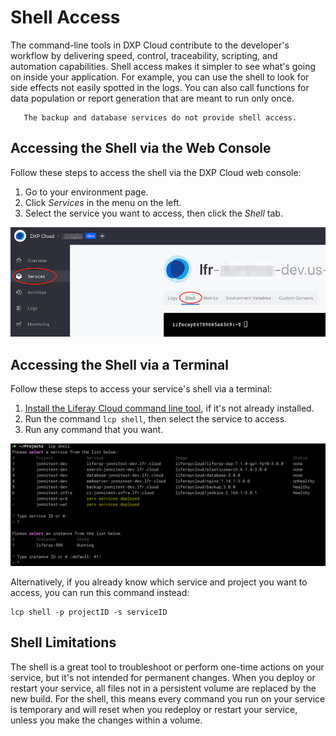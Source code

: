 # Shell Access

The command-line tools in DXP Cloud contribute to the developer's workflow by
delivering speed, control, traceability, scripting, and automation capabilities.
Shell access makes it simpler to see what's going on inside your application.
For example, you can use the shell to look for side effects not easily spotted
in the logs. You can also call functions for data population or report
generation that are meant to run only once.

```note::
   The backup and database services do not provide shell access.
```

## Accessing the Shell via the Web Console

Follow these steps to access the shell via the DXP Cloud web console:

1. Go to your environment page.
1. Click _Services_ in the menu on the left.
1. Select the service you want to access, then click the _Shell_ tab.

![Figure 1: Access the shell via DXP Cloud's web console.](./shell-access/images/01.png)

## Accessing the Shell via a Terminal

Follow these steps to access your service's shell via a terminal:

1. [Install the Liferay Cloud command line tool](../reference/command-line-tool.md),
   if it's not already installed.
1. Run the command `lcp shell`, then select the service to access.
1. Run any command that you want.

![Figure 2: Access the shell via the command line.](./shell-access/images/02.png)

Alternatively, if you already know which service and project you want to access,
you can run this command instead:

```shell
lcp shell -p projectID -s serviceID
```

## Shell Limitations

The shell is a great tool to troubleshoot or perform one-time actions on your
service, but it's not intended for permanent changes. When you deploy or restart
your service, all files not in a persistent volume are replaced by the new
build. For the shell, this means every command you run on your service is
temporary and will reset when you redeploy or restart your service, unless you
make the changes within a volume.
